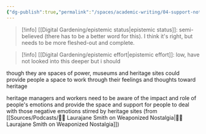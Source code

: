 ```yaml
---
{"dg-publish":true,"permalink":"/spaces/academic-writing/04-support-notes/100-critical-heritage/museums-and-heritage-spaces-as-sites-of-emotional-work/","created":"2024-06-17T21:31:04.421+08:00","updated":"2024-08-01T11:16:02.050+08:00"}
---
```


>[!info] [[Digital Gardening/epistemic status\|epistemic status]]:
>semi-believed (there has to be a better word for this). I think it's right, but needs to be more fleshed-out and complete.

>[!info] [[Digital Gardening/epistemic effort\|epistemic effort]]:
>low, have not looked into this deeper but i should

though they are spaces of power, museums and heritage sites could provide people a space to work through their feelings and thoughts toward heritage

heritage managers and workers need to be aware of the impact and role of people's emotions and provide the space and support for people to deal with those negative emotions stirred by heritage sites (from [[Sources/Podcasts/📖🫛 Laurajane Smith on Weaponized Nostalgia\|📖🫛 Laurajane Smith on Weaponized Nostalgia]])


